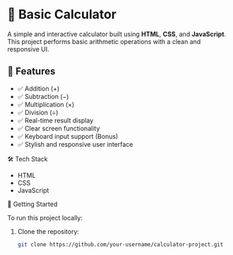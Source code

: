 # 🔢 Basic Calculator

A simple and interactive calculator built using **HTML**, **CSS**, and **JavaScript**. This project performs basic arithmetic operations with a clean and responsive UI.

## 🚀 Features

- ✅ Addition (+)
- ✅ Subtraction (−)
- ✅ Multiplication (×)
- ✅ Division (÷)
- ✅ Real-time result display
- ✅ Clear screen functionality
- ✅ Keyboard input support (Bonus)
- ✅ Stylish and responsive user interface



 🛠️ Tech Stack

- HTML
- CSS
- JavaScript

📁 Getting Started

To run this project locally:

1. Clone the repository:
   ```bash
   git clone https://github.com/your-username/calculator-project.git
